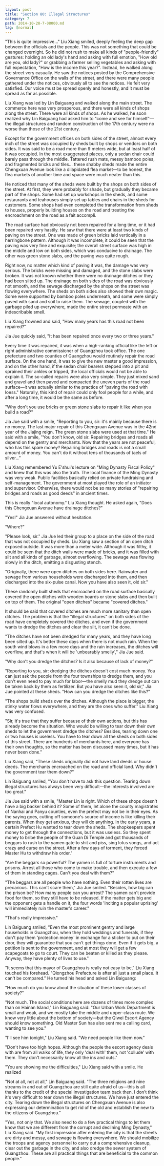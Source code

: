 ```yaml
---
layout: post
title: "Section 80: Illegal Structures"
category: 7
path: 2014-10-28-7-08000.md
tag: [normal]
---
```


"This is quite impressive..." Liu Xiang smiled, deeply feeling the deep gap between the officials and the people. This was not something that could be changed overnight. So he did not rush to make all kinds of "people-friendly" gestures: holding an old lady's hand and asking with full emotion, "How old are you, old lady?" or grabbing a farmer selling vegetables and asking with full expectation, "How is the income this year?". Instead, he walked along the street very casually. He saw the notices posted by the Comprehensive Governance Office on the walls of the street, and there were many people gathered under the notices, obviously all to see the notices. He felt very satisfied. Our voice must be spread openly and honestly, and it must be spread as far as possible.

Liu Xiang was led by Lin Baiguang and walked along the main street. The commerce here was very prosperous, and there were all kinds of shops along the street. There were all kinds of shops. As he walked, he soon realized why Lin Baiguang had asked him to "come and see for himself"—the illegal structures and random construction of the 17th century were no worse than those of the 21st century.

Except for the government offices on both sides of the street, almost every inch of the street was occupied by sheds built by shops or vendors on both sides. It was said to be a road more than 9 meters wide, but at least half of it was occupied. In the most exaggerated places, only a sedan chair could barely pass through the middle. Tattered rush mats, messy bamboo poles, and fragmented bricks and tiles... these shabby sheds made the entire Chengxuan Avenue look like a dilapidated flea market—to be honest, the flea markets of another time and space were much neater than this.

He noticed that many of the sheds were built by the shops on both sides of the street. At first, they were probably for shade, but gradually they became part of the shops. Some had set up workshops in the sheds, and some restaurants and teahouses simply set up tables and chairs in the sheds for customers. Some shops had even completed the transformation from sheds to houses, properly building houses on the road and treating the encroachment on the road as a fait accompli.

The road surface had obviously not been repaired for a long time, or it had been repaired very hastily. He saw that there were at least two kinds of paving on the street. One was made of green bricks laid vertically in a herringbone pattern. Although it was incomplete, it could be seen that the paving was very fine and exquisite; the overall street surface was high in the middle and low on both sides, which was conducive to drainage. The other was green stone slabs, and the paving was quite rough.

Right now, no matter which kind of paving it was, the damage was very serious. The bricks were missing and damaged, and the stone slabs were broken. It was not known whether there were no drainage ditches or they had been silted up. The drainage on both sides of the road was obviously not smooth, and the sewage discharged by the shops on the street was flowing everywhere. The sheds on both sides also showed their own magic. Some were supported by bamboo poles underneath, and some were simply paved with sand and soil to raise them. The sewage, coupled with the garbage piled up everywhere, made the entire street permeate with an indescribable smell.

Liu Xiang frowned and said, "How many years has this road not been repaired?"

Jia Jue quickly said, "It has been repaired once every two or three years."

Every time it was repaired, it was when a high-ranking official like the left or right administrative commissioner of Guangzhou took office. The one prefecture and two counties of Guangzhou would routinely repair the road surface. On the one hand, it was to give the new master a good impression, and on the other hand, if the sedan chair bearers stepped into a pit and sprained their ankles or tripped, the local officials would not be able to explain it. The so-called repairs were also very simple. They just mixed sand and gravel and then paved and compacted the uneven parts of the road surface—it was actually similar to the practice of "paving the road with loess." Naturally, this kind of repair could only fool people for a while, and after a long time, it would be the same as before.

"Why don't you use bricks or green stone slabs to repair it like when you build a road?"

Jia Jue said with a smile, "Reporting to you, sir: it's mainly because there is no money. The last major repair of this Chengxuan Avenue was in the 42nd year of the Jiajing reign. The green stone slabs were used at that time." He said with a smile, "You don't know, old sir. Repairing bridges and roads all depend on the gentry and merchants. Now that the years are not peaceful, who has this spare money? Repairing bridges and roads is not a small amount of money. You can't do it without tens of thousands of taels of silver..."

Liu Xiang remembered Yu E'shui's lecture on "Ming Dynasty Fiscal Policy" and knew that this was also the truth. The local finance of the Ming Dynasty was very weak. Public facilities basically relied on private fundraising and self-management. The government at most played the role of an initiator and supervisor. Otherwise, there would not be so many stories of "repairing bridges and roads as good deeds" in ancient times.

This is really "local autonomy." Liu Xiang thought. He asked again, "Does this Chengxuan Avenue have drainage ditches?"

"Yes!" Jia Jue answered without hesitation.

"Where?"

"Please look, sir." Jia Jue led their group to a place on the side of the road that was not occupied by sheds. Liu Xiang saw a section of an open ditch exposed outside. It was more than a meter wide. Although it was filthy, it could be seen that the ditch walls were made of bricks, and it was filled with silt and all kinds of garbage, almost overflowing. The sewage was flowing slowly in the ditch, emitting a disgusting stench.

"Originally, there were open ditches on both sides here. Rainwater and sewage from various households were discharged into them, and then discharged into the six-pulse canal. Now you have also seen it, old sir."

These randomly built sheds that encroached on the road surface basically covered the open ditches with wooden boards or stone slabs and then built on top of them. The original "open ditches" became "covered ditches."

It should be said that covered ditches are much more sanitary than open ditches. The problem is that the "illegal structures" on both sides of the road have completely covered the ditches, and even if the government wants to dredge the ditches and clear the silt, it can't be done.

"The ditches have not been dredged for many years, and they have long been silted up. It's better these days when there is not much rain. When the south wind blows in a few more days and the rain increases, the ditches will overflow, and that's when it will be 'unbearably smelly'," Jia Jue said.

"Why don't you dredge the ditches? Is it also because of lack of money?"

"Reporting to you, sir: dredging the ditches doesn't cost much money. You can just ask the people from the four townships to dredge them, and you don't even need to pay much for labor—the smelly mud they dredge out can be taken back by them as fertilizer. But you have also seen it, old sir," Jia Jue pointed at these sheds. "How can you dredge the ditches like this?"

"The shops build sheds over the ditches. Although the place is bigger, the stinky water flows everywhere, and they are the ones who suffer." Liu Xiang was very confused.

"Sir, it's true that they suffer because of their own actions, but this has already become the situation. Who would be willing to tear down their own sheds to let the government dredge the ditches? Besides, tearing down one or two houses is useless. You have to tear down all the sheds on both sides of this street. There are hundreds of merchants here, and everyone has their own thoughts, so the matter has been discussed many times, but it has never been done."

Liu Xiang said, "These sheds originally did not have land deeds or house deeds. The merchants encroached on the road and official land. Why didn't the government tear them down?"

Lin Baiguang smiled, "You don't have to ask this question. Tearing down illegal structures has always been very difficult—the interests involved are too great."

Jia Jue said with a smile, "Master Lin is right. Which of these shops doesn't have a big backer behind it? Some of them, let alone the county magistrates of Nanhai and Panyu counties, even the prefect may not be in their eyes. As the saying goes, cutting off someone's source of income is like killing their parents. When they get anxious, they will do anything. In the early years, a certain Prefect Hu wanted to tear down the sheds. The shopkeepers spent money to get through the connections, but it was useless. So they spent money to bribe the people of the Guan Di Temple and got thousands of beggars to rush to the yamen gate to shit and piss, sing lotus songs, and act crazy and curse on the street. After a few days of torment, they forced Master Hu to withdraw his order."

"Are the beggars so powerful? The yamen is full of torture instruments and prisons. Arrest all those who come to make trouble, and then execute a few of them in standing cages. Can't you deal with them?"

"The beggars are all people who have nothing. Even their rotten lives are precarious. This can't scare them," Jia Jue smiled. "Besides, how big can the prison be? How many people can you arrest? The yamen can't provide food for them, so they still have to be released. If the matter gets big and the opponent gets a handle on it, the four words 'inciting a popular uprising' will immediately ruin the master's career."

"That's really impressive."

Lin Baiguang smiled, "Even the most prominent gentry and large households in Guangzhou, when they hold weddings and funerals, if they don't pay them 'protection money' in exchange for a sticker to put on their door, they will guarantee that you can't get things done. Even if it gets big, a petition is sent to the government, and at most they will get a few scapegoats to go to court. They can be beaten or killed as they please. Anyway, they have plenty of lives to use."

"It seems that this mayor of Guangzhou is really not easy to be," Liu Xiang touched his forehead. "Qiongzhou Prefecture is after all just a small place. It can't be compared." He turned his head and asked Lin Baiguang:

"How much do you know about the situation of these lower classes of society?"

"Not much. The social conditions here are dozens of times more complex than on Hainan Island," Lin Baiguang said. "Our Urban Work Department is small and weak, and we mostly take the middle and upper-class route. We know very little about the bottom of society—but the Qiwei Escort Agency should know something. Old Master Sun has also sent me a calling card, wanting to see you."

"I'll see him tonight," Liu Xiang said. "We need people like them now."

"Don't have too high hopes. Although the people the escort agency deals with are from all walks of life, they only 'deal with' them, not 'collude' with them. They don't necessarily know all the ins and outs."

"You are showing me the difficulties," Liu Xiang said with a smile. He realized

"Not at all, not at all," Lin Baiguang said. "The three religions and nine streams in and out of Guangzhou are still quite afraid of us—this is all thanks to the credit of the special investigation team back then. I don't think it's very difficult to tear down the illegal structures. We have just entered the city. Tearing down the illegal structures on Chengxuan Avenue is also expressing our determination to get rid of the old and establish the new to the citizens of Guangzhou."

"Yes, not only that. We also need to do a few practical things to let them know that we are different from the corrupt and declining Ming Dynasty," Liu Xiang said. "My first impression after entering the city is that the streets are dirty and messy, and sewage is flowing everywhere. We should mobilize the troops and agency personnel to carry out a comprehensive cleanup, clear out the garbage in the city, and also dredge the sewer system of Guangzhou. These are all practical things that are beneficial to the common people."